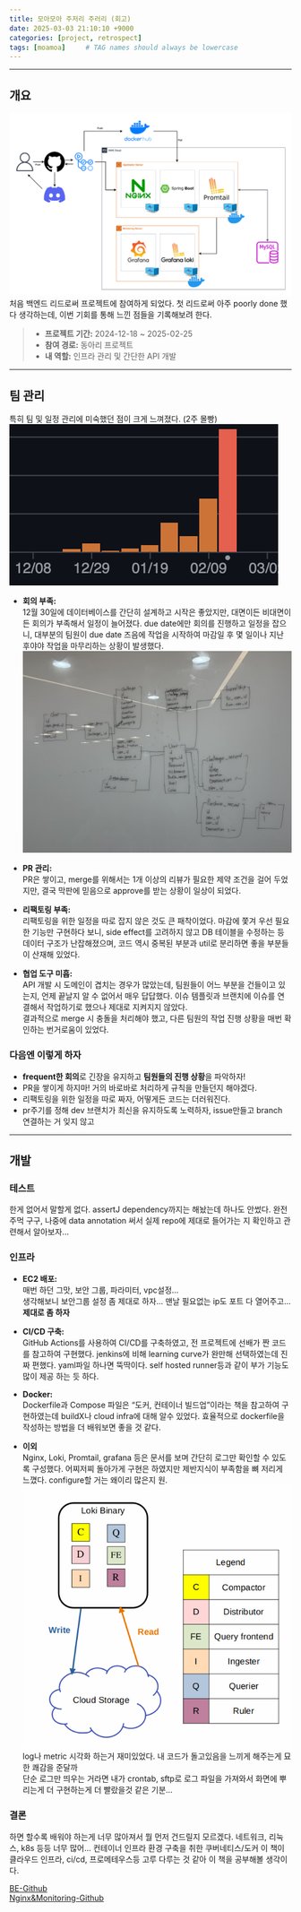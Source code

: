 ```yaml
---
title: 모아모아 주저리 주러리 (회고)
date: 2025-03-03 21:10:10 +9000
categories: [project, retrospect]
tags: [moamoa]     # TAG names should always be lowercase
---
```


---
## 개요

![final-infra-real.png](../assets/MoaMoa/final-infra-real.png)
처음 백엔드 리드로써 프로젝트에 참여하게 되었다. 첫 리드로써 아주 poorly done 했다 생각하는데, 이번 기회를 통해 느낀 점들을 기록해보려 한다.

> - **프로젝트 기간:** 2024-12-18 ~ 2025-02-25
> - **참여 경로:** 동아리 프로젝트
> - **내 역할:** 인프라 관리 및 간단한 API 개발

---

## 팀 관리

특히 팀 및 일정 관리에 미숙했던 점이 크게 느껴졌다. (2주 몰빵)
![moamoa-commit-log.png](../assets/MoaMoa/moamoa-commit-log.png)
- **회의 부족:**  
  12월 30일에 데이터베이스를 간단히 설계하고 시작은 좋았지만, 대면이든 비대면이든 회의가 부족해서 일정이 늘어졌다. due date에만 회의를 진행하고 일정을 잡으니, 대부분의 팀원이 due date 즈음에 작업을 시작하여 마감일 후 몇 일이나 지난 후야야 작업을 마무리하는 상황이 발생했다.
![moamoa_database](../assets/MoaMoa/moamoa-db.jpeg)
- **PR 관리:**  
  PR은 쌓이고, merge를 위해서는 1개 이상의 리뷰가 필요한 제약 조건을 걸어 두었지만, 결국 막판에 믿음으로 approve를 받는 상황이 일상이 되었다.

- **리팩토링 부족:**  
  리팩토링을 위한 일정을 따로 잡지 않은 것도 큰 패착이었다. 마감에 쫓겨 우선 필요한 기능만 구현하다 보니, side effect를 고려하지 않고 DB 테이블을 수정하는 등 데이터 구조가 난잡해졌으며, 코드 역시 중복된 부분과 util로 분리하면 좋을 부분들이 산재해 있었다.

- **협업 도구 미흡:**  
  API 개발 시 도메인이 겹치는 경우가 많았는데, 팀원들이 어느 부분을 건들이고 있는지, 언제 끝날지 알 수 없어서 매우 답답했다. 이슈 템플릿과 브랜치에 이슈를 연결해서 작업하기로 했으나 제대로 지켜지지 않았다.  
  결과적으로 merge 시 충돌을 처리해야 했고, 다른 팀원의 작업 진행 상황을 매번 확인하는 번거로움이 있었다.  

### 다음엔 이렇게 하자
- **frequent한 회의**로 긴장을 유지하고 **팀원들의 진행 상황**을 파악하자!
- PR을 쌓이게 하지마! 거의 바로바로 처리하게 규칙을 만들던지 해야겠다.
- 리팩토링을 위한 일정을 따로 짜자, 어떻게든 코드는 더러워진다.
- pr주기를 정해 dev 브랜치가 최신을 유지하도록 노력하자, issue만들고 branch 연결하는 거 잊지 않고

---

## 개발

### 테스트

한게 없어서 말할게 없다. assertJ dependency까지는 해놨는데 하나도 안썼다. 완전 주먹 구구, 나중에 data annotation 써서 실제 repo에 제대로 들어가는 지 확인하고 관련해서 알아보자...

### 인프라

- **EC2 배포:**  
  매번 하던 그맛, 보안 그룹, 파라미터, vpc설정... <br> 생각해보니 보안그룹 설정 좀 제대로 하자... 맨날 필요없는 ip도 포트 다 열어주고... **제대로 좀 하자**

- **CI/CD 구축:**  
  GitHub Actions를 사용하여 CI/CD를 구축하였고, 전 프로젝트에 선배가 짠 코드를 참고하여 구현했다. jenkins에 비해 learning curve가 완만해 선택하였는데 진짜 편했다. yaml파일 하나면 뚝딱이다. self hosted runner등과 같이 부가 기능도 많이 제공 하는 듯 하다.  

- **Docker:**  
  Dockerfile과 Compose 파일은 “도커, 컨테이너 빌드업”이라는 책을 참고하여 구현하였는데 buildX나 cloud infra에 대해 알수 있었다. 효율적으로 dockerfile을 작성하는 방법을 더 배워보면 좋을 것 같다. 

- **이외**  
  Nginx, Loki, Promtail, grafana 등은 문서를 보며 간단히 로그만 확인할 수 있도록 구성했다.
  어찌저찌 돌아가게 구현은 하였지만 제반지식이 부족함을 뼈 저리게 느꼈다. configure할 거는 왜이리 많은지 원.<br> 
  ![monolithic-mode.png](../assets/MoaMoa/monolithic-mode.png)
  <br>
  log나 metric 시각화 하는거 재미있었다. 내 코드가 돌고있음을 느끼게 해주는게 묘한 쾌감을 준달까
  <br> 단순 로그만 띄우는 거라면 내가 crontab, sftp로 로그 파일을 가져와서 화면에 뿌리는게 더 구현하는게 더 빨랐을것 같은 기분...
### 결론
하면 할수록 배워야 하는게 너무 많아져서 뭘 먼저 건드릴지 모르겠다. 네트워크, 리눅스, k8s 등등 너무 많어...
컨테이너 인프라 환경 구축을 취한 쿠버네티스/도커 이 책이 클라우드 인프라, ci/cd, 프로메테우스등 고루 다루는 것 같아 이 책을 공부해볼 생각이다. 

[BE-Github](https://github.com/KUIT-MoaMoa/MoaMoa-Backend) <br>
[Nginx&Monitoring-Github](https://github.com/KUIT-MoaMoa/MoaMoa-Monitoring)
